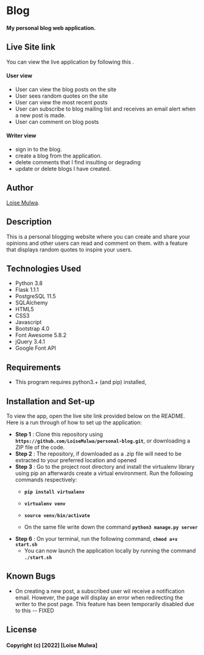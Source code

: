 # Blog

####  My personal blog web application.

## Live Site link
You can view the live application by following this []().

####  User view
* User can view the blog posts on the site
* User sees random quotes on the site
* User can view the most recent posts
* User can subscribe to blog mailing list and receives an email alert when a new post is made.
* User can comment on blog posts


####  Writer view
* sign in to the blog.
* create a blog from the application.
* delete comments that I find insulting or degrading
* update or delete blogs I have created.


## Author
[Loise Mulwa](https://github.com/LoiseMulwa/personal-blog.git).

## Description
This is a personal blogging website where you can create and share your opinions and other users can read and comment on them. with a feature that displays random quotes to inspire your users.

## Technologies Used
* Python 3.8
* Flask 1.1.1
* PostgreSQL 11.5
* SQLAlchemy
* HTML5  
* CSS3
* Javascript
* Bootstrap 4.0
* Font Awesome 5.8.2
* jQuery 3.4.1
* Google Font API

## Requirements
* This program requires python3.+ (and pip) installed,

## Installation and Set-up
To view the app, open the live site link provided below on the README.
Here is a run through of how to set up the application:
* **Step 1** : Clone this repository using **`https://github.com/LoiseMulwa/personal-blog.git`**, or downloading a ZIP file of the code.
* **Step 2** : The repository, if downloaded as a .zip file will need to be extracted to your preferred location and opened
* **Step 3** : Go to the project root directory and install the virtualenv library using pip an afterwards create a virtual environment. Run the following commands respectively:
    * **`pip install virtualenv`**
    * **`virtualenv venv`**
    * **`source venv/bin/activate`**
        
    * On the same file write down the command **`python3 manage.py server`** 
* **Step 6** : On your terminal, run the following command, **`chmod a+x start.sh`**
    * You can now launch the application locally by running the command **`./start.sh`** 
    


## Known Bugs
* On creating a new post, a subscribed user wil receive a notification email. However, the page will display an error when redirecting the writer to the post page. This feature has been temporarily disabled due to this -- FIXED


## License
#### Copyright (c) [2022] [Loise Mulwa]